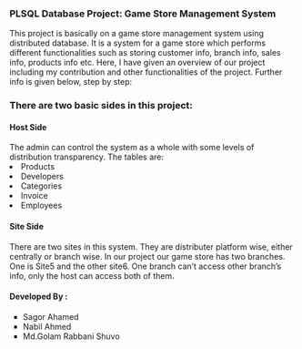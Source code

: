 
<h3>PLSQL Database Project: Game Store Management System</h3>

This project is basically on a game store management system using distributed database. It is a system for a game store which performs different functionalities such as storing customer info, branch info, sales info, products info etc. Here, I have given an overview of our project including my contribution and other functionalities of the project. Further info is given below, step by step:
 </br>
 
<h3> There are two basic sides in this project:</h3> 

<h4>Host Side</h4>
The admin can control the system as a whole with some levels of distribution transparency. The tables are: 
<li>Products</li>
<li>Developers</li>
<li>Categories</li>
<li>Invoice </li>
<li>Employees</li>

<h4>Site Side</h4>
There are two sites in this system. They are distributer  platform wise, either centrally or branch wise.
In our project our game store has two branches. One is Site5 and the other site6.  One branch can’t access other branch’s info, only the host can access both of them.


<h4>Developed By :</h4>
<ul style="list-style-type:square">
<li>Sagor Ahamed</li>
<li>Nabil Ahmed</li>
<li>Md.Golam Rabbani Shuvo</li>
</ul>
